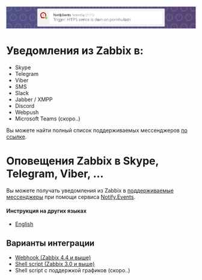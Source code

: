![header](../../images/header.svg)

# Уведомления из Zabbix в:

- Skype
- Telegram
- Viber
- SMS
- Slack
- Jabber / XMPP
- Discord
- Webpush
- Microsoft Teams (скоро..)

Вы можете найти полный список поддерживаемых мессенджеров [по ссылке](https://notify.events/en-US/features).

# Оповещения Zabbix в Skype, Telegram, Viber, ...

Вы можете получать уведомления из Zabbix в [поддерживаемые мессенджеры](https://notify.events/ru-RU/features) при помощи сервиса [Notify.Events](https://notify.events).

#### Инструкция на других языках

- [English](../../README.md)

## Варианты интеграции

- [Webhook (Zabbix 4.4 и выше)](webhook.md)
- [Shell script (Zabbix 3.0 и выше)](script.md)
- Shell script с поддержкой графиков (скоро..)
